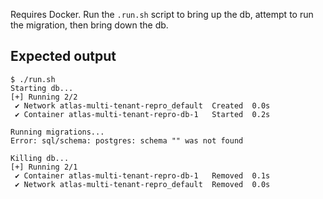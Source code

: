 Requires Docker. Run the `.run.sh` script to bring up the db, attempt to run the migration, then bring down the db.

## Expected output

```
$ ./run.sh
Starting db...
[+] Running 2/2
 ✔ Network atlas-multi-tenant-repro_default  Created  0.0s
 ✔ Container atlas-multi-tenant-repro-db-1   Started  0.2s

Running migrations...
Error: sql/schema: postgres: schema "" was not found

Killing db...
[+] Running 2/1
 ✔ Container atlas-multi-tenant-repro-db-1   Removed  0.1s
 ✔ Network atlas-multi-tenant-repro_default  Removed  0.0s
```